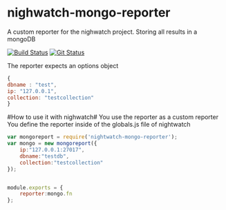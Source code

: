 # nighwatch-mongo-reporter
A custom reporter for the nighwatch project. Storing all results in a mongoDB

[![Build Status](https://travis-ci.org/mnording/nighwatch-mongo-reporter.svg?branch=master)](https://travis-ci.org/mnording/nighwatch-mongo-reporter)
[![Git Status](https://img.shields.io/github/issues/mnording/nighwatch-mongo-reporter.svg)](https://github.com/mnording/nighwatch-mongo-reporter)

The reporter expects an options object


```javascript
{
dbname : "test",
ip: "127.0.0.1",
collection: "testcollection"
}
```

#How to use it with nighwatch#
You use the reporter as a custom reporter
You define the reporter inside of the globals.js file of nightwatch
```javascript
var mongoreport = require('nightwatch-mongo-reporter');
var mongo = new mongoreport({
    ip:"127.0.0.1:27017",
    dbname:"testdb",
    collection:"testcollection"
});


module.exports = {
    reporter:mongo.fn
};
```